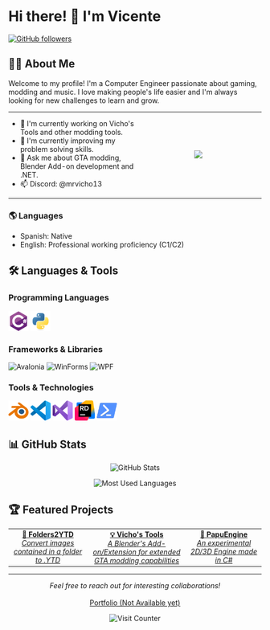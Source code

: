# Hi there! 👋 I'm Vicente

[![GitHub followers](https://img.shields.io/github/followers/Hancapo?label=Follow&style=social)](https://github.com/Hancapo)

## 👨‍💻 About Me

Welcome to my profile! I'm a Computer Engineer passionate about gaming, modding and music. I love making people's life easier and I'm always looking for new challenges to learn and grow.

<table border="0" style="border:none; border-collapse: collapse;">
<tr style="border: none;">
<td width="50%" style="border: none; padding: 0;">

- 🔭 I'm currently working on Vicho's Tools and other modding tools.
- 🌱 I'm currently improving my problem solving skills.
- 💬 Ask me about GTA modding, Blender Add-on development and .NET.
- 📫 Discord: @mrvicho13

</td>
<td width="50%" align="center" style="border: none; padding: 0;">
<img src="https://media.tenor.com/yWaLIc5J9WgAAAAi/momoi.gif" width="300"/>
</td>
</tr>
</table>

### 🌎 Languages
- Spanish: Native
- English: Professional working proficiency (C1/C2)

## 🛠️ Languages & Tools

### Programming Languages
<p align="left">
  <img src="https://raw.githubusercontent.com/devicons/devicon/master/icons/csharp/csharp-original.svg" alt="csharp" width="40" height="40"/>
  <img src="https://raw.githubusercontent.com/devicons/devicon/master/icons/python/python-original.svg" alt="python" width="40" height="40"/>
  <!-- Add or remove languages as needed -->
</p>

### Frameworks & Libraries
<p align="left">
  <img alt="Avalonia" src="https://img.shields.io/badge/UI%20Framework-Avalonia-purple">
  <img alt="WinForms" src="https://img.shields.io/badge/UI%20Framework-WinForms-red">
  <img alt="WPF" src="https://img.shields.io/badge/UI%20Framework-WPF-black">
</p>

### Tools & Technologies
<p align="left">
  <img src="https://raw.githubusercontent.com/devicons/devicon/master/icons/blender/blender-original.svg" alt="blender" width="40" height="40"/>
  <img src="https://raw.githubusercontent.com/devicons/devicon/master/icons/vscode/vscode-original.svg" alt="visualstudiocode" width="40" height="40"/>
  <img src="https://raw.githubusercontent.com/devicons/devicon/master/icons/visualstudio/visualstudio-original.svg" alt="visualstudio" width="40" height="40"/>
  <img src="https://raw.githubusercontent.com/devicons/devicon/master/icons/rider/rider-original.svg" alt="rider" width="40" height="40"/>
  <img src="https://raw.githubusercontent.com/devicons/devicon/master/icons/powershell/powershell-original.svg" alt="powershell" width="40" height="40"/>
  <!-- Add or remove tools as needed -->
</p>

## 📊 GitHub Stats

<p align="center">
  <img src="https://github-readme-stats.vercel.app/api?username=Hancapo&show_icons=true&theme=radical" alt="GitHub Stats"/>
</p>

<p align="center">
  <img src="https://github-readme-stats.vercel.app/api/top-langs/?username=Hancapo&layout=compact&theme=radical" alt="Most Used Languages"/>
</p>

## 🏆 Featured Projects

<table>
  <tr>
    <td align="center">
      <a href="https://github.com/Hancapo/Folder2YTD">
        <b>🚀 Folders2YTD</b>
        <br />
        <i>Convert images contained in a folder to .YTD</i>
      </a>
    </td>
    <td align="center">
      <a href="https://github.com/Hancapo/VichoTools">
        <b>💡 Vicho's Tools</b>
        <br />
        <i>A Blender's Add-on/Extension for extended GTA modding capabilities</i>
      </a>
    </td>
    <td align="center">
      <a href="https://github.com/Hancapo/PapuEngine">
        <b>🏰 PapuEngine</b>
        <br />
        <i>An experimental 2D/3D Engine made in C#</i>
      </a>
    </td>
  </tr>
</table>

---
<p align="center">
  <i>Feel free to reach out for interesting collaborations!</i>
  <br/>
  <br/>
  <a href="http://www.thereisnothinghere.com/">Portfolio (Not Available yet)</a>
</p>

<!-- Visit Counter -->
<p align="center">
  <img src="https://komarev.com/ghpvc/?username=Hancapo&label=Views&color=brightgreen" alt="Visit Counter"/>
</p>
